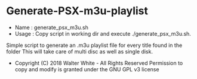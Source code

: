 # Generate-PSX-m3u-playlist

 - Name : generate_psx_m3u.sh
 - Usage : Copy script in working dir and execute ./generate_psx_m3u.sh. 
  
  Simple script to generate an .m3u playlist file for every title found in the folder
  This will take care of multi disc as well as single disk.

 - Copyright (C) 2018 Walter White - All Rights Reserved
  Permission to copy and modify is granted under the GNU GPL v3 license
 
 
